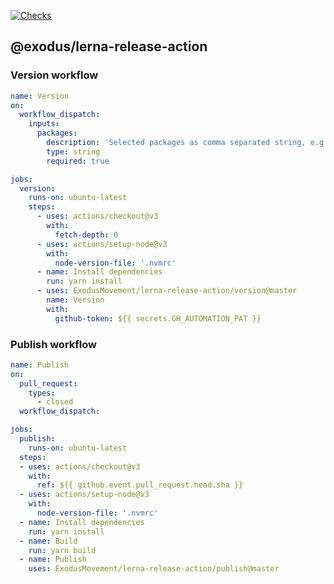 [![Checks](https://github.com/ExodusMovement/lerna-release-action/actions/workflows/release.yaml/badge.svg)](https://github.com/ExodusMovement/lerna-release-action/actions/workflows/checks.yaml)

## @exodus/lerna-release-action

### Version workflow

```yaml
name: Version
on:
  workflow_dispatch:
    inputs:
      packages:
        description: 'Selected packages as comma separated string, e.g. modules/storage-spec,libraries/formatting'
        type: string
        required: true

jobs:
  version:
    runs-on: ubuntu-latest
    steps:
      - uses: actions/checkout@v3
        with:
          fetch-depth: 0
      - uses: actions/setup-node@v3
        with:
          node-version-file: '.nvmrc'
      - name: Install dependencies
        run: yarn install
      - uses: ExodusMovement/lerna-release-action/version@master
        name: Version
        with:
          github-token: ${{ secrets.GH_AUTOMATION_PAT }}

```

### Publish workflow

```yaml
name: Publish
on:
  pull_request:
    types:
      - closed
  workflow_dispatch:

jobs:
  publish:
    runs-on: ubuntu-latest
  steps:
  - uses: actions/checkout@v3
    with:
      ref: ${{ github.event.pull_request.head.sha }}
  - uses: actions/setup-node@v3
    with:
      node-version-file: '.nvmrc'
  - name: Install dependencies
    run: yarn install
  - name: Build
    run: yarn build
  - name: Publish
    uses: ExodusMovement/lerna-release-action/publish@master
```
